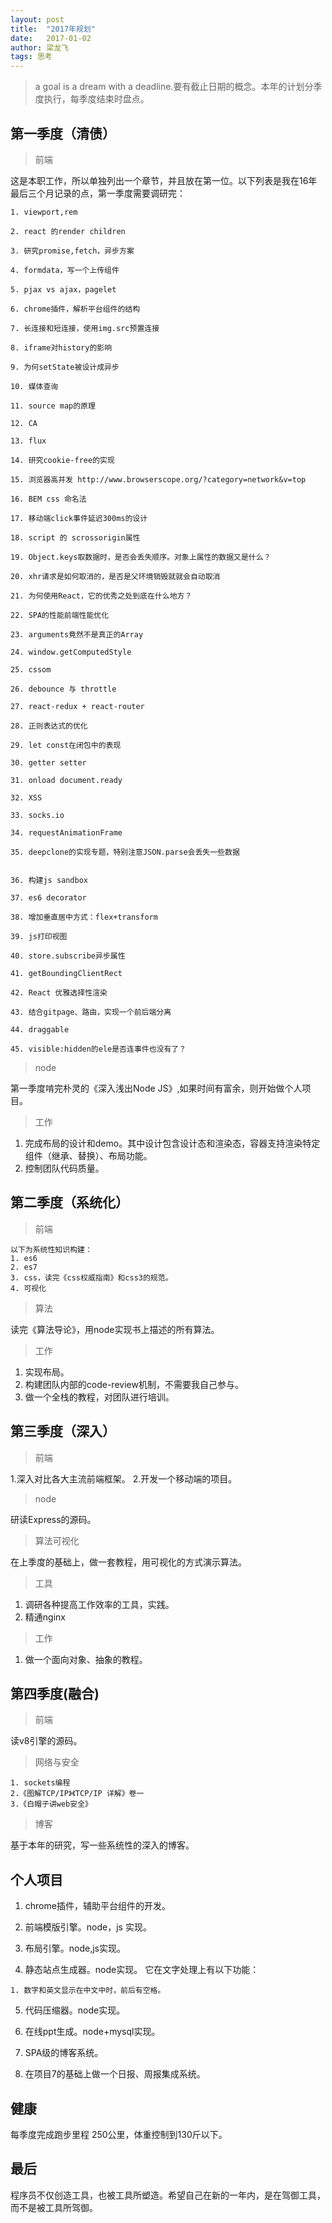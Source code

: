 ```yaml
---
layout: post
title:  "2017年规划"
date:   2017-01-02
author: 梁龙飞
tags: 思考
---
```


> a goal is  a dream with a deadline.要有截止日期的概念。本年的计划分季度执行，每季度结束时盘点。

## 第一季度（清债）

> 前端

这是本职工作，所以单独列出一个章节，并且放在第一位。以下列表是我在16年最后三个月记录的点，第一季度需要调研完：

```
1. viewport,rem

2. react 的render children

3. 研究promise,fetch，异步方案

4. formdata，写一个上传组件

5. pjax vs ajax，pagelet

6. chrome插件，解析平台组件的结构

7. 长连接和短连接，使用img.src预置连接

8. iframe对history的影响

9. 为何setState被设计成异步

10. 媒体查询

11. source map的原理

12. CA

13. flux

14. 研究cookie-free的实现

15. 浏览器高并发 http://www.browserscope.org/?category=network&v=top

16. BEM css 命名法

17. 移动端click事件延迟300ms的设计

18. script 的 scrossorigin属性

19. Object.keys取数据时，是否会丢失顺序。对象上属性的数据又是什么？

20. xhr请求是如何取消的，是否是父环境销毁就就会自动取消

21. 为何使用React，它的优秀之处到底在什么地方？

22. SPA的性能前端性能优化

23. arguments竟然不是真正的Array

24. window.getComputedStyle

25. cssom

26. debounce 与 throttle

27. react-redux + react-router

28. 正则表达式的优化

29. let const在闭包中的表现

30. getter setter

31. onload document.ready

32. XSS

33. socks.io

34. requestAnimationFrame

35. deepclone的实现专题，特别注意JSON.parse会丢失一些数据                                                                                                              
36. 构建js sandbox

37. es6 decorator

38. 增加垂直居中方式：flex+transform

39. js打印视图

40. store.subscribe异步属性

41. getBoundingClientRect

42. React 优雅选择性渲染

43. 结合gitpage、路由，实现一个前后端分离

44. draggable

45. visible:hidden的ele是否连事件也没有了？
```


> node

第一季度啃完朴灵的《深入浅出Node JS》,如果时间有富余，则开始做个人项目。

> 工作

1. 完成布局的设计和demo。其中设计包含设计态和渲染态，容器支持渲染特定组件（继承、替换）、布局功能。
2. 控制团队代码质量。


## 第二季度（系统化）

> 前端

```
以下为系统性知识构建：
1. es6
2. es7
3. css，读完《css权威指南》和css3的规范。
4. 可视化
```

> 算法

读完《算法导论》，用node实现书上描述的所有算法。

> 工作

1. 实现布局。
2. 构建团队内部的code-review机制，不需要我自己参与。
3. 做一个全栈的教程，对团队进行培训。

## 第三季度（深入）

> 前端

1.深入对比各大主流前端框架。
2.开发一个移动端的项目。

> node

研读Express的源码。

> 算法可视化

在上季度的基础上，做一套教程，用可视化的方式演示算法。


> 工具

1. 调研各种提高工作效率的工具，实践。
2. 精通nginx

> 工作

1. 做一个面向对象、抽象的教程。


## 第四季度(融合)

> 前端

读v8引擎的源码。

> 网络与安全

```
1. sockets编程
2.《图解TCP/IP》《TCP/IP 详解》卷一
3.《白帽子讲web安全》
```

> 博客

基于本年的研究，写一些系统性的深入的博客。




## 个人项目

1. chrome插件，辅助平台组件的开发。

2. 前端模版引擎。node，js 实现。

3. 布局引擎。node,js实现。

4. 静态站点生成器。node实现。
它在文字处理上有以下功能：
```
1. 数字和英文显示在中文中时，前后有空格。
```

5. 代码压缩器。node实现。

6. 在线ppt生成。node+mysql实现。

7. SPA级的博客系统。

8. 在项目7的基础上做一个日报、周报集成系统。


## 健康

每季度完成跑步里程 250公里，体重控制到130斤以下。

## 最后

程序员不仅创造工具，也被工具所塑造。希望自己在新的一年内，是在驾御工具，而不是被工具所驾御。



